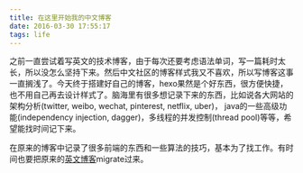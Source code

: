 ```yaml
---
title: 在这里开始我的中文博客
date: 2016-03-30 17:55:17
tags: life
---
```


之前一直尝试着写英文的技术博客，由于每次还要考虑语法单词，写一篇耗时太长，所以没怎么坚持下来。然后中文社区的博客样式我又不喜欢，所以写博客这事一直搁浅了。今天终于搭建好自己的博客，hexo果然是个好东西，很方便快捷，也不用自己再去设计样式了。脑海里有很多想记录下来的东西，比如说各大网站的架构分析(twitter, weibo, wechat, pinterest, netflix, uber)， java的一些高级功能(independency injection, dagger)，多线程的并发控制(thread pool)等等，希望能找时间记下来。

在原来的博客中记录了很多前端的东西和一些算法的技巧，基本为了找工作。有时间也要把原来的[英文博客](http://justjiayu.wordpress.com)migrate过来。

<!-- more -->